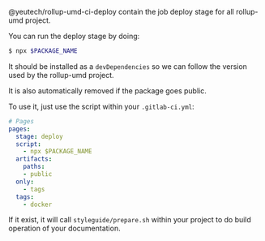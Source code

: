 @yeutech/rollup-umd-ci-deploy contain the job deploy stage for all rollup-umd project.

You can run the deploy stage by doing:

```bash
$ npx $PACKAGE_NAME
```

It should be installed as a `devDependencies` so we can follow the version used by the rollup-umd project.

It is also automatically removed if the package goes public.

To use it, just use the script within your `.gitlab-ci.yml`:


```yml
# Pages
pages:
  stage: deploy
  script:
    - npx $PACKAGE_NAME
  artifacts:
    paths:
    - public
  only:
    - tags
  tags:
    - docker
```

If it exist, it will call `styleguide/prepare.sh` within your project to do build operation of your documentation.
